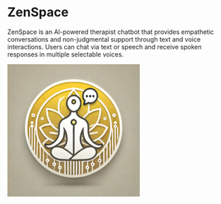 # ZenSpace
ZenSpace is an AI-powered therapist chatbot that provides empathetic conversations and non-judgmental support through text and voice interactions. Users can chat via text or speech and receive spoken responses in multiple selectable voices.

<img src = "logo.jpg" width = 300>

